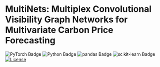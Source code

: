 # MultiNets: Multiplex Convolutional Visibility Graph Networks for Multivariate Carbon Price Forecasting
![PyTorch Badge](https://img.shields.io/badge/PyTorch-EE4C2C?logo=pytorch&logoColor=fff&style=plastic)
![Python Badge](https://img.shields.io/badge/Python-3776AB?logo=python&logoColor=fff&style=plastic)
![pandas Badge](https://img.shields.io/badge/pandas-150458?logo=pandas&logoColor=fff&style=plastic)
![scikit-learn Badge](https://img.shields.io/badge/scikit--learn-F7931E?logo=scikitlearn&logoColor=fff&style=plastic)
[![License](https://img.shields.io/badge/License-Apache_2.0-blue.svg)](https://opensource.org/licenses/Apache-2.0)
